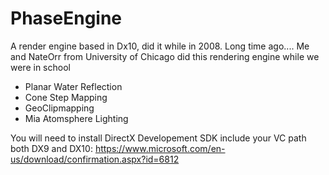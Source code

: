 # PhaseEngine
A render engine based in Dx10, did it while in 2008. Long time ago.... Me and NateOrr from University of Chicago did this rendering engine while we were in school
  - Planar Water Reflection
  - Cone Step Mapping
  - GeoClipmapping 
  - Mia Atomsphere Lighting


You will need to install DirectX Developement SDK include your VC path both DX9 and DX10:
  https://www.microsoft.com/en-us/download/confirmation.aspx?id=6812
